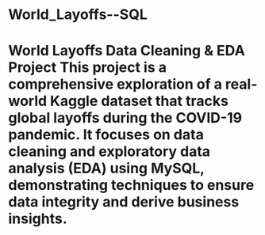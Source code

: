 # World_Layoffs--SQL
# World Layoffs Data Cleaning &amp; EDA Project  This project is a comprehensive exploration of a real-world Kaggle dataset that tracks global layoffs during the COVID-19 pandemic. It focuses on data cleaning and exploratory data analysis (EDA) using MySQL, demonstrating techniques to ensure data integrity and derive business insights.

